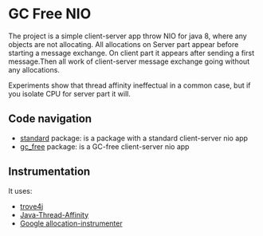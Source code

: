 # GC Free NIO
The project is a simple client-server app throw NIO for java 8, where any objects are not allocating. All allocations 
on Server part appear before starting a message exchange. On client part it appears after sending a first message.Then all work of client-server message exchange going without any allocations.

  
Experiments show that thread affinity ineffectual in a common case, but if you isolate CPU for server part it will.
 
 ## Code navigation
 
 - [standard](src/main/java/com/pingpong/standard) package: is a package with a standard client-server nio app
 - [gc_free](src/main/java/com/pingpong/gc_free) package: is a GC-free client-server nio app
 
 ## Instrumentation
  It uses: 
   - [trove4j](https://bitbucket.org/trove4j/trove/src/master/)
   - [Java-Thread-Affinity](https://github.com/OpenHFT/Java-Thread-Affinity)
   - [Google allocation-instrumenter](https://github.com/google/allocation-instrumenter)
    
